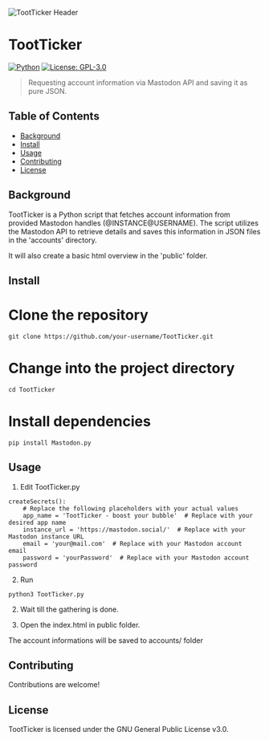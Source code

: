 ![TootTicker Header](https://files.mastodon.social/accounts/headers/111/505/407/593/832/846/original/fdbeaeee174c3375.png)

# TootTicker

[![Python](https://img.shields.io/badge/Made%20with-Python-1f425f.svg)](https://www.python.org/)
[![License: GPL-3.0](https://img.shields.io/badge/License-GPL%203.0-blue.svg)](https://opensource.org/licenses/GPL-3.0)

> Requesting account information via Mastodon API and saving it as pure JSON.

## Table of Contents

- [Background](#background)
- [Install](#install)
- [Usage](#usage)
- [Contributing](#contributing)
- [License](#license)

## Background

TootTicker is a Python script that fetches account information from provided Mastodon handles (@INSTANCE@USERNAME). The script utilizes the Mastodon API to retrieve details and saves this information in JSON files in the 'accounts' directory.

It will also create a basic html overview in the 'public' folder.

## Install
# Clone the repository
```
git clone https://github.com/your-username/TootTicker.git
```
# Change into the project directory
```
cd TootTicker
```
# Install dependencies
```
pip install Mastodon.py
```
## Usage
1. Edit TootTicker.py
```
createSecrets():
    # Replace the following placeholders with your actual values
    app_name = 'TootTicker - boost your bubble'  # Replace with your desired app name
    instance_url = 'https://mastodon.social/'  # Replace with your Mastodon instance URL
    email = 'your@mail.com'  # Replace with your Mastodon account email
    password = 'yourPassword'  # Replace with your Mastodon account password
```
2. Run
```
python3 TootTicker.py
```
2. Wait till the gathering is done.

3. Open the index.html in public folder.

The account informations will be saved to accounts/ folder

## Contributing

Contributions are welcome!

## License
TootTicker is licensed under the GNU General Public License v3.0.
